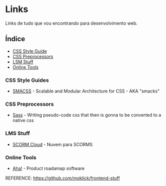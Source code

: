 Links
=====

Links de tudo que vou encontrando para desenvolvimento web.

## Índice
- [CSS Style Guide](#css-style-guide)
- [CSS Preprocessors](#css-preprocessors)
- [LSM Stuff](#lms-stuff)
- [Online Tools](#online-tools)

### CSS Style Guides
- [SMACSS](https://smacss.com/) - Scalable and Modular Architecture for CSS - AKA "smacks"

### CSS Preprocessors
- [Sass](http://sass-lang.com/) - Writing pseudo-code css that then is gonna to be converted to a native css


### LMS Stuff
- [SCORM Cloud](https://cloud.scorm.com/sc/guest/SignInForm) - Nuvem para SCORMS

### Online Tools
- [Aha!](https://www.aha.io) - Product roadamap software


REFERENCE: https://github.com/moklick/frontend-stuff